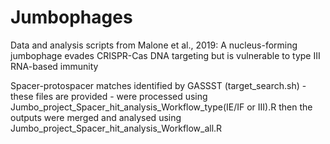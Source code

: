 # Jumbophages
Data and analysis scripts from Malone et al., 2019: A nucleus-forming jumbophage evades CRISPR-Cas DNA targeting but is vulnerable to type III RNA-based immunity

Spacer-protospacer matches identified by GASSST (target_search.sh) - these files are provided - were processed using Jumbo_project_Spacer_hit_analysis_Workflow_type(IE/IF or III).R then the outputs were merged and analysed using Jumbo_project_Spacer_hit_analysis_Workflow_all.R
